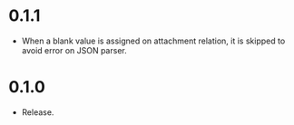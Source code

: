 # 0.1.1

- When a blank value is assigned on attachment relation, it is skipped to avoid error on JSON parser.

# 0.1.0

- Release.
